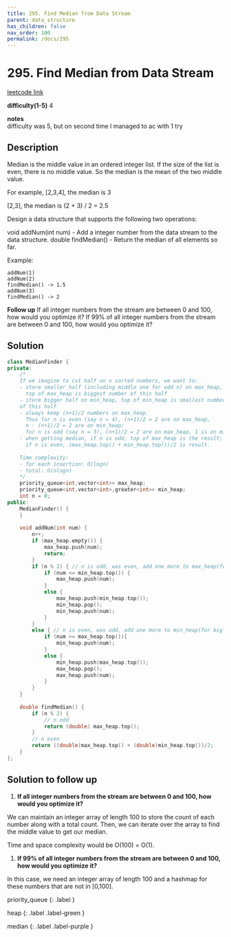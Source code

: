 ```yaml
---
title: 295. Find Median from Data Stream
parent: data_structure
has_children: false
nav_order: 100
permalink: /docs/295
---
```

# 295. Find Median from Data Stream
[leetcode link](https://leetcode.com/problems/find-median-from-data-stream/)

**difficulty(1-5)** 
4

**notes**   
difficulty was 5, but on second time I managed to ac with 1 try

## Description
Median is the middle value in an ordered integer list. If the size of the list is even, there is no middle value. So the median is the mean of the two middle value.

For example,
[2,3,4], the median is 3

[2,3], the median is (2 + 3) / 2 = 2.5

Design a data structure that supports the following two operations:

void addNum(int num) - Add a integer number from the data stream to the data structure.
double findMedian() - Return the median of all elements so far.
 

Example:
```
addNum(1)
addNum(2)
findMedian() -> 1.5
addNum(3) 
findMedian() -> 2
```

**Follow up**
If all integer numbers from the stream are between 0 and 100, how would you optimize it?
If 99% of all integer numbers from the stream are between 0 and 100, how would you optimize it?


## Solution
```c++
class MedianFinder {
private:
    /*
    If we imagine to cut half on n sorted numbers, we want to:
    - store smaller half (including middle one for odd n) on max_heap,
      top of max_heap is biggest number of this half
    - store bigger half on min_heap, top of min_heap is smallest number
    of this half
    - always keep (n+1)/2 numbers on max_heap. 
      Thus for n is even (say n = 4), (n+1)/2 = 2 are on max_heap, 
      n - (n+1)/2 = 2 are on min_heap; 
      for n is odd (say n = 3), (n+1)/2 = 2 are on max_heap, 1 is on min_heap
    - when getting median, if n is odd, top of max_heap is the result;
      if n is even, (max_heap.top() + min_heap.top())/2 is result.
      
    Time complexity: 
    - for each insertion: O(logn)
    - total: O(nlogn)
    */
    priority_queue<int,vector<int>> max_heap;
    priority_queue<int,vector<int>,greater<int>> min_heap;
    int n = 0;
public:
    MedianFinder() {        
    }
    
    void addNum(int num) {
        n++;
        if (max_heap.empty()) {
            max_heap.push(num);
            return;
        }
        if (n % 2) { // n is odd, was even, add one more to max_heap(for small numbers)
            if (num <= min_heap.top()) {
                max_heap.push(num);
            }
            else {
                max_heap.push(min_heap.top());
                min_heap.pop();
                min_heap.push(num);
            }
        }
        else { // n is even, was odd, add one more to min_heap(for big numbers)
            if (num >= max_heap.top()){
                min_heap.push(num);
            }
            else {
                min_heap.push(max_heap.top());
                max_heap.pop();
                max_heap.push(num);
            }
        }
    }
    
    double findMedian() {
        if (n % 2) {
            // n odd
            return (double) max_heap.top();
        }
        // n even
        return ((double)max_heap.top() + (double)min_heap.top())/2;
    }
};
```
## Solution to follow up
1. **If all integer numbers from the stream are between 0 and 100, how would you optimize it?**

We can maintain an integer array of length 100 to store the count of each number along with a total count. Then, we can iterate over the array to find the middle value to get our median.

Time and space complexity would be O(100) = O(1).

1. **If 99% of all integer numbers from the stream are between 0 and 100, how would you optimize it?**

In this case, we need an integer array of length 100 and a hashmap for these numbers that are not in [0,100].


priority_queue
{: .label }

heap
{: .label .label-green }

median
{: .label .label-purple }
